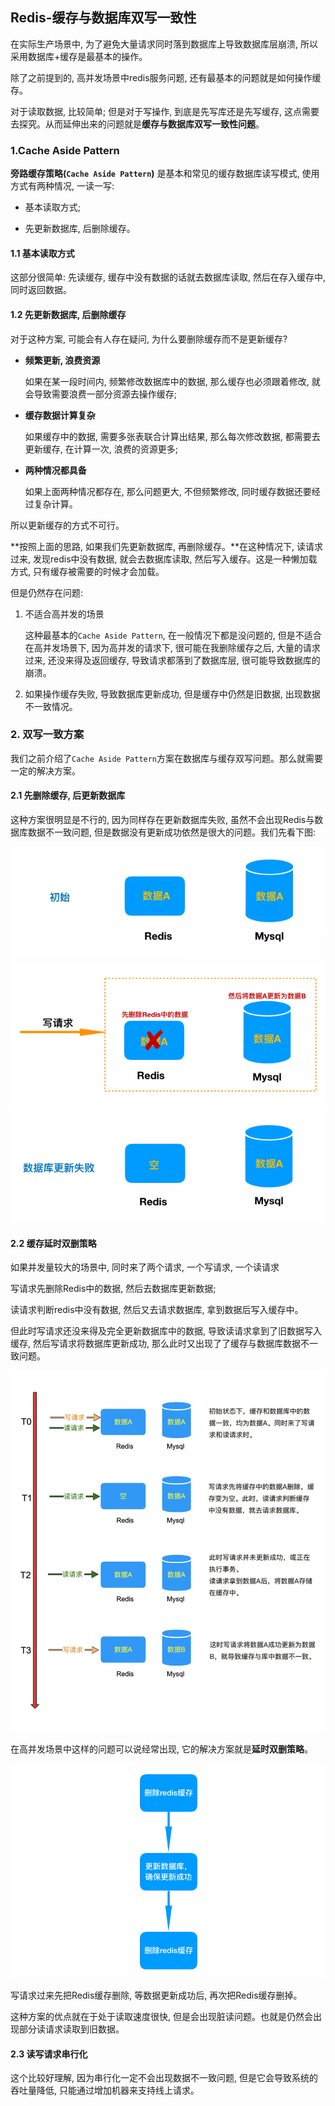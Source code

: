 ## Redis-缓存与数据库双写一致性

在实际生产场景中, 为了避免大量请求同时落到数据库上导致数据库层崩溃, 所以采用数据库+缓存是最基本的操作。

除了之前提到的, 高并发场景中redis服务问题, 还有最基本的问题就是如何操作缓存。

对于读取数据, 比较简单; 但是对于写操作, 到底是先写库还是先写缓存, 这点需要去探究。从而延伸出来的问题就是**缓存与数据库双写一致性问题**。

### 1.Cache Aside Pattern

**旁路缓存策略(`Cache Aside Pattern`)** 是基本和常见的缓存数据库读写模式, 使用方式有两种情况, 一读一写:

- 基本读取方式;

- 先更新数据库, 后删除缓存。

#### 1.1 基本读取方式

这部分很简单: 先读缓存, 缓存中没有数据的话就去数据库读取, 然后在存入缓存中, 同时返回数据。

#### 1.2 先更新数据库, 后删除缓存

对于这种方案, 可能会有人存在疑问, 为什么要删除缓存而不是更新缓存?

- **频繁更新, 浪费资源**

    如果在某一段时间内, 频繁修改数据库中的数据, 那么缓存也必须跟着修改, 就会导致需要浪费一部分资源去操作缓存;

- **缓存数据计算复杂**

    如果缓存中的数据, 需要多张表联合计算出结果, 那么每次修改数据, 都需要去更新缓存, 在计算一次, 浪费的资源更多;

- **两种情况都具备**

    如果上面两种情况都存在, 那么问题更大, 不但频繁修改, 同时缓存数据还要经过复杂计算。

所以更新缓存的方式不可行。

**按照上面的思路, 如果我们先更新数据库, 再删除缓存。**在这种情况下, 读请求过来, 发现redis中没有数据, 就会去数据库读取, 然后写入缓存。这是一种懒加载方式, 只有缓存被需要的时候才会加载。

但是仍然存在问题:

1. 不适合高并发的场景

    这种最基本的`Cache Aside Pattern`, 在一般情况下都是没问题的, 但是不适合在高并发场景下, 因为高并发的请求下, 很可能在我删除缓存之后, 大量的请求过来, 还没来得及返回缓存, 导致请求都落到了数据库层, 很可能导致数据库的崩溃。

2. 如果操作缓存失败, 导致数据库更新成功, 但是缓存中仍然是旧数据, 出现数据不一致情况。


### 2. 双写一致方案

我们之前介绍了`Cache Aside Pattern`方案在数据库与缓存双写问题。那么就需要一定的解决方案。

#### 2.1 先删除缓存, 后更新数据库

这种方案很明显是不行的, 因为同样存在更新数据库失败, 虽然不会出现Redis与数据库数据不一致问题, 但是数据没有更新成功依然是很大的问题。我们先看下图:

![redis_cachedbnotinconsistent1](../image/redis_cachedbnotinconsistent1.png)
![redis_cachedbnotinconsistent2](../image/redis_cachedbnotinconsistent2.png)
![redis_cachedbnotinconsistent3](../image/redis_cachedbnotinconsistent3.png)

#### 2.2 缓存延时双删策略

如果并发量较大的场景中, 同时来了两个请求, 一个写请求, 一个读请求

写请求先删除Redis中的数据, 然后去数据库更新数据;

读请求判断redis中没有数据, 然后又去请求数据库, 拿到数据后写入缓存中。

但此时写请求还没来得及完全更新数据库中的数据, 导致读请求拿到了旧数据写入缓存, 然后写请求将数据库更新成功, 那么此时又出现了了缓存与数据库数据不一致问题。

![redis_cachedbnotinconsistent4](../image/redis_cachedbnotinconsistent4.png)


在高并发场景中这样的问题可以说经常出现, 它的解决方案就是**延时双删策略**。

![redis_cachedbnotinconsistent5](../image/redis_cachedbnotinconsistent5.png)

写请求过来先把Redis缓存删除, 等数据更新成功后, 再次把Redis缓存删掉。

这种方案的优点就在于处于读取速度很快, 但是会出现脏读问题。也就是仍然会出现部分读请求读取到旧数据。

#### 2.3 读写请求串行化

这个比较好理解, 因为串行化一定不会出现数据不一致问题, 但是它会导致系统的吞吐量降低, 只能通过增加机器来支持线上请求。